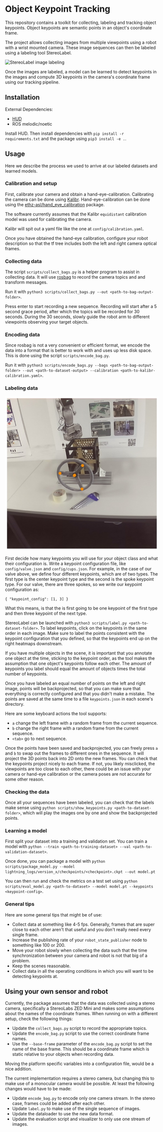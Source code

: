 # Object Keypoint Tracking

This repository contains a toolkit for collecting, labeling and tracking object keypoints. Object keypoints are semantic points in an object's coordinate frame.

The project allows collecting images from multiple viewpoints using a robot with a wrist mounted camera. These image sequences can then be labeled using a labeling tool StereoLabel.

![StereoLabel image labeling](assets/images/stereo_label.jpg)

Once the images are labeled, a model can be learned to detect keypoints in the images and compute 3D keypoints in the camera's coordinate frame using our tracking pipeline.

## Installation

External Dependencies:
- [HUD](https://github.com/ethz-asl/hud)
- ROS melodic/noetic

Install HUD. Then install dependencies with `pip install -r requirements.txt` and the package using `pip3 install -e .`.

## Usage

Here we describe the process we used to arrive at our labeled datasets and learned models.

### Calibration and setup

First, calibrate your camera and obtain a hand-eye-calibration. Calibrating the camera can be done using [Kalibr](https://github.com/ethz-asl/kalibr). Hand-eye-calibration can be done using the [ethz-asl/hand_eye_calibration](https://github.com/ethz-asl/hand_eye_calibration) package.

The software currently assumes that the Kalibr `equidistant` calibration model was used for calibrating the camera.

Kalibr will spit out a yaml file like the one at `config/calibration.yaml`.

Once you have obtained the hand-eye calibration, configure your robot description so that the tf tree includes both the left and right camera optical frames.

### Collecting data

The script `scripts/collect_bags.py` is a helper program to assist in collecting data. It will use [rosbag](http://wiki.ros.org/rosbag) to record the camera topics and and transform messages.

Run it with `python3 scripts/collect_bags.py --out <path-to-bag-output-folder>`.

Press enter to start recording a new sequence. Recording will start after a 5 second grace period, after which the topics will be recorded for 30 seconds. During the 30 seconds, slowly guide the robot arm to different viewpoints observing your target objects.

### Encoding data

Since rosbag is not a very convenient or efficient format, we encode the data into a format that is better to work with and uses up less disk space. This is done using the script `scripts/encode_bag.py`.

Run it with `python3 scripts/encode_bags.py --bags <path-to-bag-output-folder> --out <path-to-dataset-output> --calibration <path-to-kalibr-calibration.yaml>`.

### Labeling data

![Valve](assets/images/valve.jpg)

First decide how many keypoints you will use for your object class and what their configuration is. Write a keypoint configuration file, like `config/valve.json` and `config/cups.json`. For example, in the case of our valve above, we define four different keypoints, which are of two types. The first type is the center keypoint type and the second is the spoke keypoint type. For our valve, there are three spokes, so we write our keypoint configuration as:
```
{ "keypoint_config": [1, 3] }
```
What this means, is that the is first going to be one keypoint of the first type and then three keypoint of the next type.

StereoLabel can be launched with `python3 scripts/label.py <path-to-dataset-folder>`. To label keypoints, click on the keypoints in the same order in each image. Make sure to label the points consistent with the keypoint configuration that you defined, so that the keypoints end up on the right heatmaps downstream.

If you have multiple objects in the scene, it is important that you annotate one object at the time, sticking to the keypoint order, as the tool makes the assumption that one object's keypoints follow each other. The amount of keypoints you label should equal the amount of objects times the total number of keypoints.

Once you have labeled an equal number of points on the left and right image, points will be backprojected, so that you can make sure that everything is correctly configured and that you didn't make a mistake. The points are saved at the same time to a file `keypoints.json` in each scene's directory.

Here are some keyboard actions the tool supports:
- `a` change the left frame with a random frame from the current sequence.
- `b` change the right frame with a random frame from the current sequence.
- `<tab>` go to next sequence.

Once the points have been saved and backprojected, you can freely press `a` and `b` to swap out the frames to different ones in the sequence. It will project the 3D points back into 2D onto the new frames. You can check that the keypoints project nicely to each frame. If not, you likely misclicked, the viewpoints are too close to each other, there could be an issue with your camera or hand-eye calibration or the camera poses are not accurate for some other reason.


### Checking the data

Once all your sequences have been labeled, you can check that the labels make sense using `python scripts/show_keypoints.py <path-to-dataset-folder>`, which will play the images one by one and show the backprojected points.


### Learning a model

First split your dataset into a training and validation set. You can train a model with `python --train <path-to-training-dataset> --val <path-to-validation-dataset>`.

Once done, you can package a model with `python scripts/package_model.py --model lightning_logs/version_x/checkpoints/<checkpoint>.ckpt --out model.pt`

You can then run and check the metrics on a test set using `python scripts/eval_model.py <path-to-dataset> --model model.pt --keypoints <keypoint-config>`.

### General tips

Here are some general tips that might be of use:
- Collect data at something like 4-5 fps. Generally, frames that are super close to each other aren't that useful and you don't really need every single frame.
- Increase the publishing rate of your `robot_state_publisher` node to something like 100 or 200.
- Move your robot slowly when collecting the data such that the time synchronization between your camera and robot is not that big of a problem.
- Keep the scenes reasonable.
- Collect data in all the operating conditions in which you will want to be detecting keypoints at.


## Using your own sensor and robot

Currently, the package assumes that the data was collected using a stereo camera, specifically a StereoLabs ZED Mini and makes some assumptions about the names of the coordinate frames. When running on with a different setup, check the following things:
- Update the `collect_bags.py` script to record the appropriate topics.
- Update the `encode_bag.py` script to use the correct coordinate frame names.
- Use the `--base-frame` parameter of the `encode_bag.py` script to set the name of the base frame. This should be a coordinate frame which is static relative to your objects when recording data.

Moving the platform specific variables into a configuration file, would be a nice addition.

The current implementation requires a stereo camera, but changing this to make use of a monocular camera would be possible. At least the following changes would have to be made:
- Update `encode_bag.py` to encode only one camera stream. In the stereo case, frames could be added after each other.
- Update `label.py` to make use of the single sequence of images.
- Update the dataloader to use the new data format.
- Update the evaluation script and visualizer to only use one stream of images.

